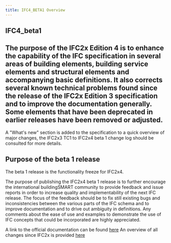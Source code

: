 ```yaml
---
title: IFC4_BETA1 Overview
---
```


## IFC4_beta1
## The purpose of the IFC2x Edition 4 is to enhance the capability of the IFC specification in several areas of building elements, building service elements and structural elements and accompanying basic definitions. It also corrects several known technical problems found since the release of the IFC2x Edition 3 specification and to improve the documentation generally. Some elements that have been deprecated in earlier releases have been removed or adjusted.

A "What's new" section is added to the specification to a quick overview of major changes, the IFC2x3 TC1 to IFC2x4 beta 1 change log should be consulted for more details.
 

## Purpose of the beta 1 release
The beta 1 release is the functionality freeze for IFC2x4.

The purpose of publishing the IFC2x4 beta 1 release is to further encourage the international buildingSMART community to provide feedback and issue reports in order to increase quality and implementability of the next IFC release. The focus of the feedback should be to fix still existing bugs and inconsistencies between the various parts of the IFC schema and to improve documentation and to drive out ambiguity in definitions. Any comments about the ease of use and examples to demonstrate the use of IFC concepts that could be incorporated are highly appreciated.
 
A link to the official documentation can be found <a href="/docs/reference/schema/history/ifc2x3-tc1/ifc2x-Add1/ifc2x-Add1.md">here</a>
An overview of all changes since IFC2x is provided <a href="/docs/reference/schema/history/ifc2x3-tc1/ifc2x-Add1/change-log.md">here</a>